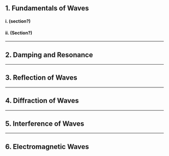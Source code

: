 ## 1. Fundamentals of Waves

#### i. (section?)

#### ii. (Section?)

---
## 2. Damping and Resonance

---
## 3. Reflection of Waves

---
## 4. Diffraction of Waves

---
## 5. Interference of Waves

---
## 6. Electromagnetic Waves